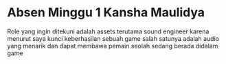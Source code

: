# Absen Minggu 1 Kansha Maulidya

Role yang ingin ditekuni adalah assets terutama sound engineer karena menurut saya kunci keberhasilan sebuah game salah satunya adalah audio yang menarik dan dapat membawa pemain seolah sedang berada didalam game